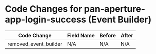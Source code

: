 # Code Changes for pan-aperture-app-login-success (Event Builder)

| Code Change | Field Name | Before | After |
|-------------|------------|--------|-------|
| removed_event_builder | N/A | N/A | N/A |